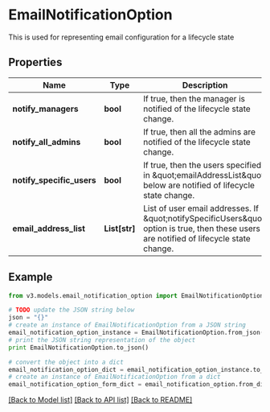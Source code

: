 # EmailNotificationOption

This is used for representing email configuration for a lifecycle state

## Properties
Name | Type | Description | Notes
------------ | ------------- | ------------- | -------------
**notify_managers** | **bool** | If true, then the manager is notified of the lifecycle state change. | [optional] 
**notify_all_admins** | **bool** | If true, then all the admins are notified of the lifecycle state change. | [optional] 
**notify_specific_users** | **bool** | If true, then the users specified in \&quot;emailAddressList\&quot; below are notified of lifecycle state change. | [optional] 
**email_address_list** | **List[str]** | List of user email addresses. If \&quot;notifySpecificUsers\&quot; option is true, then these users are notified of lifecycle state change. | [optional] 

## Example

```python
from v3.models.email_notification_option import EmailNotificationOption

# TODO update the JSON string below
json = "{}"
# create an instance of EmailNotificationOption from a JSON string
email_notification_option_instance = EmailNotificationOption.from_json(json)
# print the JSON string representation of the object
print EmailNotificationOption.to_json()

# convert the object into a dict
email_notification_option_dict = email_notification_option_instance.to_dict()
# create an instance of EmailNotificationOption from a dict
email_notification_option_form_dict = email_notification_option.from_dict(email_notification_option_dict)
```
[[Back to Model list]](../README.md#documentation-for-models) [[Back to API list]](../README.md#documentation-for-api-endpoints) [[Back to README]](../README.md)


